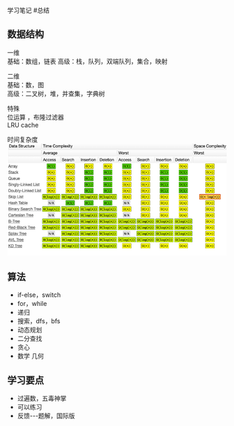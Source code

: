 学习笔记
#总结

## 数据结构
一维  
基础：数组，链表
高级：栈，队列，双端队列，集合，映射

二维  
基础：数，图  
高级：二叉树，堆，并查集，字典树  

特殊  
位运算 ，布隆过滤器  
LRU cache  

时间复杂度
![时间复杂度图](bigO.png)

## 算法
* if-else，switch
* for，while
* 递归
* 搜索，dfs，bfs
* 动态规划
* 二分查找
* 贪心
* 数学 几何

## 学习要点

* 过遍数，五毒神掌
* 可以练习
* 反馈---题解，国际版

